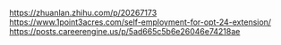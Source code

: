 https://zhuanlan.zhihu.com/p/20267173 <br>
https://www.1point3acres.com/self-employment-for-opt-24-extension/ <br>
https://posts.careerengine.us/p/5ad665c5b6e26046e74218ae <br>
